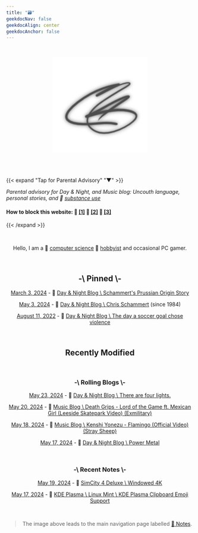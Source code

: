 ```yaml
---
title: "🗃️"
geekdocNav: false
geekdocAlign: center
geekdocAnchor: false
---
```


<br />

<div style="text-align: center;">

[![crs](/crs_256x256_silver.png "Click here to Enter the Navigation Page")](pad)

<br />
<br />

</div>

{{< expand "Tap for Parental Advisory" "▼" >}}

_Parental advisory for Day & Night, and Music blog: Uncouth language, personal stories, and 🔗 [substance use](https://www.usa.gov/substance-abuse "USA.gov \ Find help for substance abuse")_

#### How to block this website: 🔗 [[1]](https://www.digitaltrends.com/computing/how-to-block-a-website/ "Digital Trends \ How to Block a Website") 🔗 [[2]](https://www.lifewire.com/how-to-block-a-website-4177078 "Lifewire \ How to Block a Website") 🔗 [[3]](https://www.wired.com/story/how-to-block-websites-chrome-firefox-ios-android/ "Wired \ How to Block Bad Websites—or Just Get Things Done")

{{< /expand >}}

<br />

<div style="text-align: center;">

Hello, I am a 🔗 [computer science](https://en.wikipedia.org/wiki/Computer_science "Wikipedia \ Computer Science") 🔗 [hobbyist](/About/csmertx "About \ Csmertx (Chris Schammert)" ) and occasional PC gamer.

</div>

<br />

<div style="text-align: center;">

## -\ Pinned \\-

<u>March 3, 2024</u> - 🔗 [Day & Night Blog \ Schammert's Prussian Origin Story](/Blog/daynight/2024/0324#schammerts-prussian-origin-story)

<u>May 3, 2024</u> - 🔗 [Day & Night Blog \ Chris Schammert](/Blog/daynight/2024/0524#chris-schammert "Day & Night Blog \ May 2024") (since 1984)

<u>August 11, 2022</u> - 🔗 [Day & Night Blog \ The day a soccer goal chose violence](/Blog/daynight/2022/0822#the-day-a-soccer-goal-chose-violence "Day & Night Blog \ August 2022")

<br />

## Recently Modified

<br />

### -\ Rolling Blogs \\-

<u>May 23, 2024</u> - 🔗 [Day & Night Blog \ There are four lights.](/Blog/daynight/2024/0524#there-are-four-lights "Day & Night Blog \ May 2024")

<u>May 20, 2024</u> - 🔗 [Music Blog \ Death Grips - Lord of the Game ft. Mexican Girl (Leeside Skatepark Video) (Exmilitary)](/Blog/music/2024/0524#death-grips---lord-of-the-game-ft-mexican-girl-leeside-skatepark-video-exmilitary "Music Blog \ May 2024")

<u>May 18, 2024</u> - 🔗 [Music Blog \ Kenshi Yonezu - Flamingo (Official Video) (Stray Sheep)](/Blog/music/2024/0524#kenshi-yonezu---flamingo-official-video-stray-sheep "Music Blog \ May 2024")

<u>May 17, 2024</u> - 🔗 [Day & Night Blog \ Power Metal](/Blog/daynight/2024/0524#power-metal "Day & Night Blog \ May 2024")

<br />

### -\ Recent Notes \\-

<u>May 19, 2024</u> - 🔗 [SimCity 4 Deluxe \ Windowed 4K](/Games/simcity_4_deluxe#steam-launch-options-windowed-4k "SimCity 4 Deluxe")

<u>May 17, 2024</u> - 🔗 [KDE Plasma \ Linux Mint \ KDE Plasma Clipboard Emoji Support](/Linux/DEs/kde_plasma#linux-mint--kde-plasma-clipboard-emoji-support "KDE Plasma")

<br />

> The image above leads to the main navigation page labelled [🔗 Notes](pad "Click here to Enter the Navigation Page").


<!-- This website comprises a patchwork of notes written over my 10+ years with Linux (+2 served apps). I also poked at DOS prompts as a youth (1988) before my high school typing and web design classes (1999-2001). Due to the rolling nature of open source and or free software, the notes may not align with the current timeline of the subject's software documentation. I mostly focus my efforts on edge cases as I find them. On top of that I have included a life story blog, and a music blog, which may appeal to a broader audience. The warning above is mostly for music lyrics, some life stories, and my occasional use of profanity. I was raised on a mixture of English dialects via family brought together by the U.S. Navy--hopefully my attempt at college English will improve with time. I accept pull requests and emails. No worries about time of day or night. I capitalize on Don't Disturb Modes, so anytime is a good time. My use of an Orca illustration is merely for entertainment purposes. The depiction of an Orca is not meant as a personal attack towards anyone, nor is it a prelude into a new Linux OS. Glory to the maintainers! And thank you for checking the source! -->